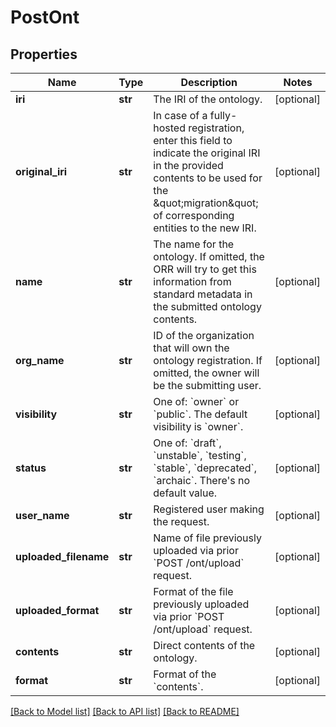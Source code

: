 # PostOnt

## Properties
Name | Type | Description | Notes
------------ | ------------- | ------------- | -------------
**iri** | **str** | The IRI of the ontology.  | [optional] 
**original_iri** | **str** | In case of a fully-hosted registration, enter this field to indicate the original IRI in the provided contents to be used for the \&quot;migration\&quot; of corresponding entities to the new IRI.  | [optional] 
**name** | **str** | The name for the ontology. If omitted, the ORR will try to get this information from standard metadata in the submitted ontology contents.  | [optional] 
**org_name** | **str** | ID of the organization that will own the ontology registration. If omitted, the owner will be the submitting user.  | [optional] 
**visibility** | **str** | One of: &#x60;owner&#x60; or &#x60;public&#x60;. The default visibility is &#x60;owner&#x60;.  | [optional] 
**status** | **str** | One of: &#x60;draft&#x60;, &#x60;unstable&#x60;, &#x60;testing&#x60;, &#x60;stable&#x60;,  &#x60;deprecated&#x60;, &#x60;archaic&#x60;. There&#39;s no default value.  | [optional] 
**user_name** | **str** | Registered user making the request.  | [optional] 
**uploaded_filename** | **str** | Name of file previously uploaded via prior &#x60;POST /ont/upload&#x60; request.  | [optional] 
**uploaded_format** | **str** | Format of the file previously uploaded via prior &#x60;POST /ont/upload&#x60; request.  | [optional] 
**contents** | **str** | Direct contents of the ontology.  | [optional] 
**format** | **str** | Format of the &#x60;contents&#x60;.  | [optional] 

[[Back to Model list]](../README.md#documentation-for-models) [[Back to API list]](../README.md#documentation-for-api-endpoints) [[Back to README]](../README.md)



